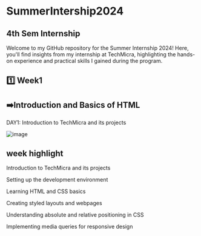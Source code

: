 # SummerIntership2024
## 4th Sem Internship

Welcome to my GitHub repository for the Summer Internship 2024! Here, you'll find insights from my internship at TechMicra, highlighting the hands-on experience and practical skills I gained during the program.

## 1️⃣ Week1


 ## ➡️Introduction and Basics of HTML
DAY1: Introduction to TechMicra and its projects

   ![image](https://github.com/hetviipatel/Intership/assets/120238124/ee4e2b7a-26e7-492e-a845-a8930c812b30)
## week highlight    
Introduction to TechMicra and its projects

Setting up the development environment
    
Learning HTML and CSS basics

Creating styled layouts and webpages

Understanding absolute and relative positioning in CSS

Implementing media queries for responsive design
 
